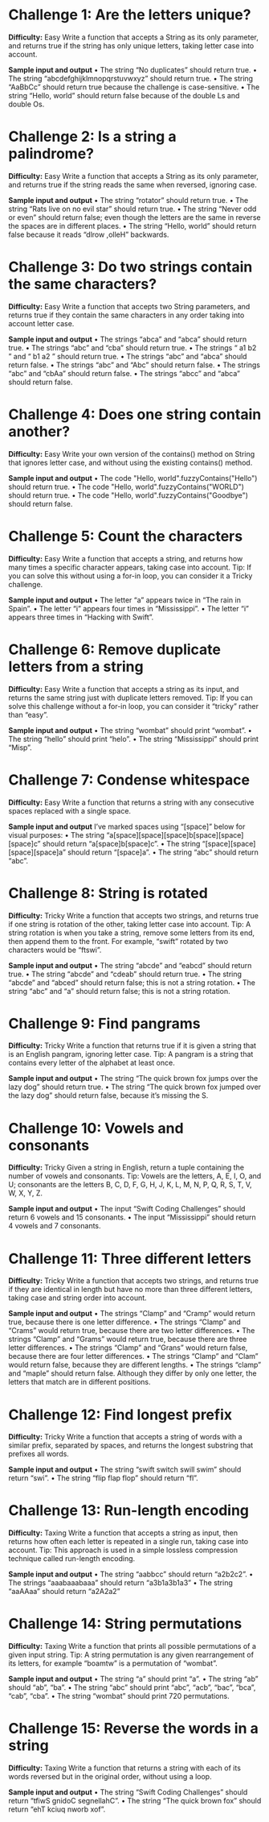 # Challenge 1: Are the letters unique?

**Difficulty:**  Easy
Write a function that accepts a String as its only parameter, and returns true if the string has
only unique letters, taking letter case into account.

**Sample input and output**
• The string “No duplicates” should return true.
• The string “abcdefghijklmnopqrstuvwxyz” should return true.
• The string “AaBbCc” should return true because the challenge is case-sensitive.
• The string “Hello, world” should return false because of the double Ls and double Os.


# Challenge 2: Is a string a palindrome?

**Difficulty:** Easy
Write a function that accepts a String as its only parameter, and returns true if the string reads
the same when reversed, ignoring case.

**Sample input and output**
• The string “rotator” should return true.
• The string “Rats live on no evil star” should return true.
• The string “Never odd or even” should return false; even though the letters are the same in
reverse the spaces are in different places.
• The string “Hello, world” should return false because it reads “dlrow ,olleH” backwards.


# Challenge 3: Do two strings contain the same characters?

**Difficulty:** Easy
Write a function that accepts two String parameters, and returns true if they contain the same
characters in any order taking into account letter case.

**Sample input and output**
• The strings “abca” and “abca” should return true.
• The strings “abc” and “cba” should return true.
• The strings “ a1 b2 ” and “ b1 a2 ” should return true. • The strings “abc” and “abca” should return false.
• The strings “abc” and “Abc” should return false.
• The strings “abc” and “cbAa” should return false.
• The strings “abcc” and “abca” should return false.


# Challenge 4: Does one string contain another?

**Difficulty:** Easy
Write your own version of the contains() method on String that ignores letter case, and
without using the existing contains() method.

**Sample input and output**
• The code "Hello, world".fuzzyContains("Hello") should return true.
• The code "Hello, world".fuzzyContains("WORLD") should return true. • The code "Hello, world".fuzzyContains("Goodbye") should return false.


# Challenge 5: Count the characters

**Difficulty:** Easy
Write a function that accepts a string, and returns how many times a specific character appears,
taking case into account.
Tip: If you can solve this without using a for-in loop, you can consider it a Tricky challenge.

**Sample input and output**
• The letter “a” appears twice in “The rain in Spain”.
• The letter “i” appears four times in “Mississippi”.
• The letter “i” appears three times in “Hacking with Swift”.


# Challenge 6: Remove duplicate letters from a string

**Difficulty:** Easy
Write a function that accepts a string as its input, and returns the same string just with
duplicate letters removed.
Tip: If you can solve this challenge without a for-in loop, you can consider it “tricky” rather than “easy”.

**Sample input and output**
• The string “wombat” should print “wombat”. • The string “hello” should print “helo”.
• The string “Mississippi” should print “Misp”.


# Challenge 7: Condense whitespace

**Difficulty:** Easy
Write a function that returns a string with any consecutive spaces replaced with a single space.

**Sample input and output**
I’ve marked spaces using “[space]” below for visual purposes:
• The string “a[space][space][space]b[space][space][space]c” should return “a[space]b[space]c”.
• The string “[space][space][space][space]a” should return “[space]a”. • The string “abc” should return “abc”.


# Challenge 8: String is rotated

**Difficulty:** Tricky
Write a function that accepts two strings, and returns true if one string is rotation of the other,
taking letter case into account.
Tip: A string rotation is when you take a string, remove some letters from its end, then append them to the front. For example, “swift” rotated by two characters would be “ftswi”.

**Sample input and output**
• The string “abcde” and “eabcd” should return true.
• The string “abcde” and “cdeab” should return true.
• The string “abcde” and “abced” should return false; this is not a string rotation. • The string “abc” and “a” should return false; this is not a string rotation.


# Challenge 9: Find pangrams

**Difficulty:** Tricky
Write a function that returns true if it is given a string that is an English pangram, ignoring
letter case.
Tip: A pangram is a string that contains every letter of the alphabet at least once.

**Sample input and output**
• The string “The quick brown fox jumps over the lazy dog” should return true.
• The string “The quick brown fox jumped over the lazy dog” should return false, because
it’s missing the S.


# Challenge 10: Vowels and consonants

**Difficulty:** Tricky
Given a string in English, return a tuple containing the number of vowels and consonants.
Tip: Vowels are the letters, A, E, I, O, and U; consonants are the letters B, C, D, F, G, H, J, K, L, M, N, P, Q, R, S, T, V, W, X, Y, Z.

**Sample input and output**
• The input “Swift Coding Challenges” should return 6 vowels and 15 consonants. 
• The input “Mississippi” should return 4 vowels and 7 consonants.


# Challenge 11: Three different letters

**Difficulty:** Tricky
Write a function that accepts two strings, and returns true if they are identical in length but
have no more than three different letters, taking case and string order into account.

**Sample input and output**
• The strings “Clamp” and “Cramp” would return true, because there is one letter difference. • The strings “Clamp” and “Crams” would return true, because there are two letter
differences.
• The strings “Clamp” and “Grams” would return true, because there are three letter
differences.
• The strings “Clamp” and “Grans” would return false, because there are four letter
differences.
• The strings “Clamp” and “Clam” would return false, because they are different lengths. • The strings “clamp” and “maple” should return false. Although they differ by only one
letter, the letters that match are in different positions.


# Challenge 12: Find longest prefix

**Difficulty:** Tricky
Write a function that accepts a string of words with a similar prefix, separated by spaces, and
returns the longest substring that prefixes all words.

**Sample input and output**
• The string “swift switch swill swim” should return “swi”. 
• The string “flip flap flop” should return “fl”.


# Challenge 13: Run-length encoding

**Difficulty:** Taxing
Write a function that accepts a string as input, then returns how often each letter is repeated in
a single run, taking case into account.
Tip: This approach is used in a simple lossless compression technique called run-length encoding.

**Sample input and output**
• The string “aabbcc” should return “a2b2c2”.
• The strings “aaabaaabaaa” should return “a3b1a3b1a3” • The string “aaAAaa” should return “a2A2a2”


# Challenge 14: String permutations

**Difficulty:** Taxing
Write a function that prints all possible permutations of a given input string.
Tip: A string permutation is any given rearrangement of its letters, for example “boamtw” is a permutation of “wombat”.

**Sample input and output**
• The string “a” should print “a”.
• The string “ab” should “ab”, “ba”.
• The string “abc” should print “abc”, “acb”, “bac”, “bca”, “cab”, “cba”. • The string “wombat” should print 720 permutations.


# Challenge 15: Reverse the words in a string

**Difficulty:** Taxing
Write a function that returns a string with each of its words reversed but in the original order,
without using a loop.

**Sample input and output**
• The string “Swift Coding Challenges” should return “tfiwS gnidoC segnellahC”. 
• The string “The quick brown fox” should return “ehT kciuq nworb xof”.
